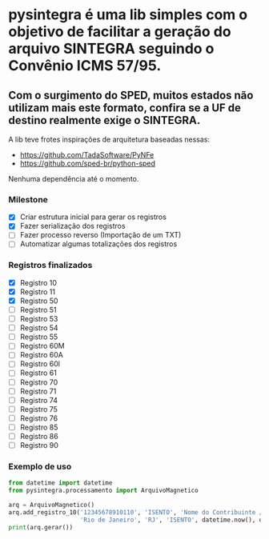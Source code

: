 # pysintegra é uma lib simples com o objetivo de facilitar a geração do arquivo SINTEGRA seguindo o Convênio ICMS 57/95.

## Com o surgimento do SPED, muitos estados não utilizam mais este formato, confira se a UF de destino realmente exige o SINTEGRA.

A lib teve frotes inspirações de arquitetura baseadas nessas:

- https://github.com/TadaSoftware/PyNFe
- https://github.com/sped-br/python-sped

Nenhuma dependência até o momento.

### Milestone

- [x] Criar estrutura inicial para gerar os registros
- [x] Fazer serialização dos registros
- [ ] Fazer processo reverso (Importação de um TXT)
- [ ] Automatizar algumas totalizações dos registros

### Registros finalizados

- [x] Registro 10
- [x] Registro 11
- [x] Registro 50
- [ ] Registro 51
- [ ] Registro 53
- [ ] Registro 54
- [ ] Registro 55
- [ ] Registro 60M
- [ ] Registro 60A
- [ ] Registro 60l
- [ ] Registro 61
- [ ] Registro 70
- [ ] Registro 71
- [ ] Registro 74
- [ ] Registro 75
- [ ] Registro 76
- [ ] Registro 85
- [ ] Registro 86
- [ ] Registro 90

### Exemplo de uso

```python
from datetime import datetime
from pysintegra.processamento import ArquivoMagnetico

arq = ArquivoMagnetico()
arq.add_registro_10('12345678910110', 'ISENTO', 'Nome do Contribuinte / Razao Social',
                    'Rio de Janeiro', 'RJ', 'ISENTO', datetime.now(), datetime.now(), '1', '1', '1')
print(arq.gerar())
```
